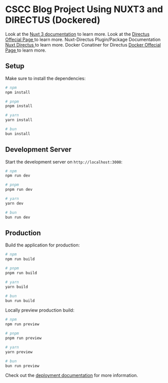# CSCC Blog Project Using NUXT3 and DIRECTUS (Dockered)

Look at the [Nuxt 3 documentation](https://nuxt.com/docs/getting-started/introduction) to learn more.
Look at the [Directus Offecial Page ](https://directus.io) to learn more.
Nuxt-Directus Plugin/Package Documentation [Nuxt Directus ](https://www.nuxt-directus.site/) to learn more.
Docker Conatiner for Directus [Docker Offecial Page ](https://docker.com/) to learn more.

## Setup

Make sure to install the dependencies:

```bash
# npm
npm install

# pnpm
pnpm install

# yarn
yarn install

# bun
bun install
```

## Development Server

Start the development server on `http://localhost:3000`:

```bash
# npm
npm run dev

# pnpm
pnpm run dev

# yarn
yarn dev

# bun
bun run dev
```

## Production

Build the application for production:

```bash
# npm
npm run build

# pnpm
pnpm run build

# yarn
yarn build

# bun
bun run build
```

Locally preview production build:

```bash
# npm
npm run preview

# pnpm
pnpm run preview

# yarn
yarn preview

# bun
bun run preview
```

Check out the [deployment documentation](https://nuxt.com/docs/getting-started/deployment) for more information.
